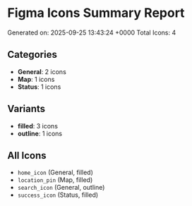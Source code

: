 # Figma Icons Summary Report

Generated on: 2025-09-25 13:43:24 +0000
Total Icons: 4

## Categories
- **General**: 2 icons
- **Map**: 1 icons
- **Status**: 1 icons

## Variants

- **filled**: 3 icons
- **outline**: 1 icons

## All Icons

- `home_icon` (General, filled)
- `location_pin` (Map, filled)
- `search_icon` (General, outline)
- `success_icon` (Status, filled)